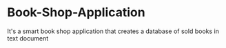 # Book-Shop-Application
It's a smart book shop application that creates a database of sold books in text document  
